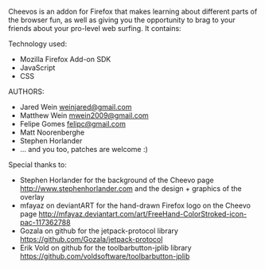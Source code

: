 Cheevos is an addon for Firefox that makes learning about different parts of the browser fun, as well as giving you the opportunity to brag to your friends about your pro-level web surfing. It contains:

Technology used:

* Mozilla Firefox Add-on SDK
* JavaScript
* CSS

AUTHORS:

* Jared Wein <weinjared@gmail.com>
* Matthew Wein <mwein2009@gmail.com>
* Felipe Gomes <felipc@gmail.com>
* Matt Noorenberghe
* Stephen Horlander
* ... and you too, patches are welcome :)

Special thanks to:

* Stephen Horlander for the background of the Cheevo page <http://www.stephenhorlander.com> and the design + graphics of the overlay
* mfayaz on deviantART for the hand-drawn Firefox logo on the Cheevo page <http://mfayaz.deviantart.com/art/FreeHand-ColorStroked-icon-pac-117362788>
* Gozala on github for the jetpack-protocol library <https://github.com/Gozala/jetpack-protocol>
* Erik Vold on github for the toolbarbutton-jplib library <https://github.com/voldsoftware/toolbarbutton-jplib>
